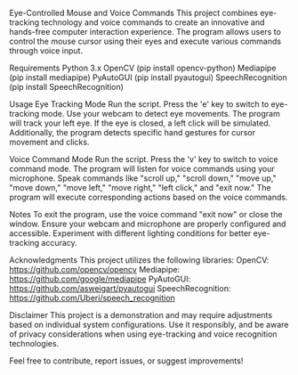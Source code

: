 Eye-Controlled Mouse and Voice Commands
  This project combines eye-tracking technology and voice commands to create an innovative and hands-free computer interaction experience.
  The program allows users to control the mouse cursor using their eyes and execute various commands through voice input.

Requirements
  Python 3.x
  OpenCV (pip install opencv-python)
  Mediapipe (pip install mediapipe)
  PyAutoGUI (pip install pyautogui)
  SpeechRecognition (pip install SpeechRecognition)
  
Usage
  Eye Tracking Mode
  Run the script.
  Press the 'e' key to switch to eye-tracking mode.
  Use your webcam to detect eye movements.
  The program will track your left eye. If the eye is closed, a left click will be simulated.
  Additionally, the program detects specific hand gestures for cursor movement and clicks.
  
Voice Command Mode
  Run the script.
  Press the 'v' key to switch to voice command mode.
  The program will listen for voice commands using your microphone.
  Speak commands like "scroll up," "scroll down," "move up," "move down," "move left," "move right," "left click," and "exit now."
  The program will execute corresponding actions based on the voice commands.

Notes
  To exit the program, use the voice command "exit now" or close the window.
  Ensure your webcam and microphone are properly configured and accessible.
  Experiment with different lighting conditions for better eye-tracking accuracy.

Acknowledgments
  This project utilizes the following libraries:
  OpenCV: https://github.com/opencv/opencv
  Mediapipe: https://github.com/google/mediapipe
  PyAutoGUI: https://github.com/asweigart/pyautogui
  SpeechRecognition: https://github.com/Uberi/speech_recognition

Disclaimer
  This project is a demonstration and may require adjustments based on individual system configurations.
  Use it responsibly, and be aware of privacy considerations when using eye-tracking and voice recognition technologies.

Feel free to contribute, report issues, or suggest improvements!
